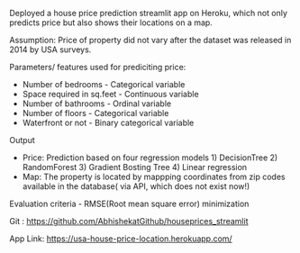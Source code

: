 Deployed a house price prediction streamlit app on Heroku, which not only predicts price but also shows their locations on a map. 

Assumption: Price of property did not vary after the dataset was released in 2014 by USA surveys.

Parameters/ features used for prediciting price:

  * Number of bedrooms - Categorical variable
  * Space required in sq.feet - Continuous variable
  * Number of bathrooms  - Ordinal variable
  * Number of floors - Categorical variable
  * Waterfront or not - Binary categorical variable


Output

* Price: Prediction based on four regression models 1) DecisionTree 2) RandomForest 3) Gradient Bosting Tree 4) Linear regression
* Map: The property is located by mappping coordinates from zip codes available in the database( via API, which does not exist now!)

Evaluation criteria - RMSE(Root mean square error) minimization

Git : https://github.com/AbhishekatGithub/houseprices_streamlit


App Link: https://usa-house-price-location.herokuapp.com/
